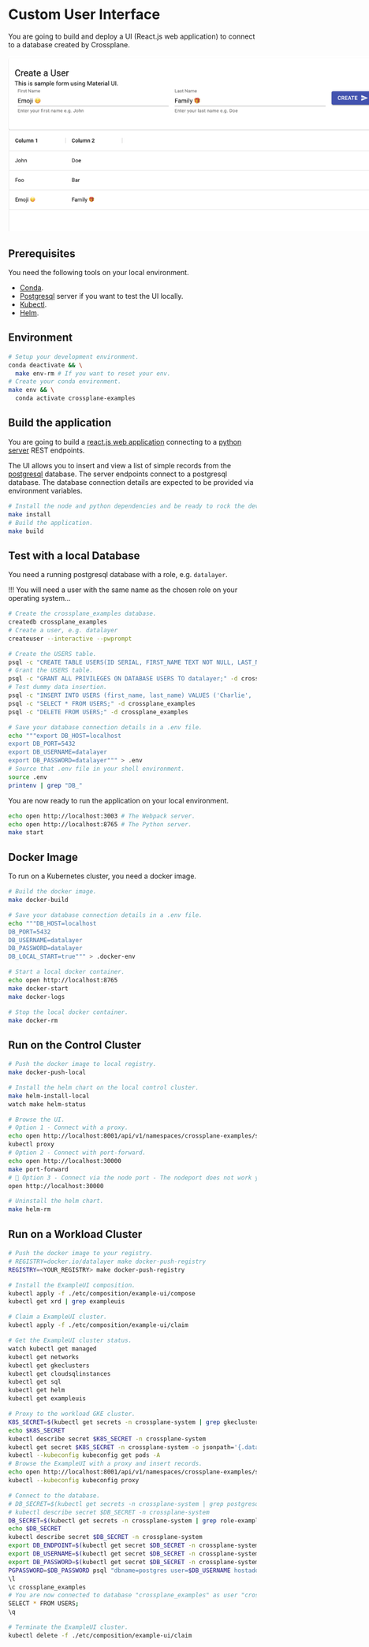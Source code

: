 # Custom User Interface

You are going to build and deploy a UI (React.js web application) to connect to a database created by Crossplane.

<img src="./../static/images/users.png" style="max-width: 800px"/>

## Prerequisites

You need the following tools on your local environment.

- [Conda](https://docs.conda.io/en/latest/miniconda.html).
- [Postgresql](https://www.postgresql.org) server if you want to test the UI locally.
- [Kubectl](https://kubernetes.io/docs/tasks/tools).
- [Helm](https://helm.sh).

## Environment

```bash
# Setup your development environment.
conda deactivate && \
  make env-rm # If you want to reset your env.
# Create your conda environment.
make env && \
  conda activate crossplane-examples
```

## Build the application

You are going to build a [react.js web application](./../src) connecting to a [python server](./../crossplane_examples) REST endpoints.

The UI allows you to insert and view a list of simple records from the [postgresql](https://www.postgresql.org) database. The server endpoints connect to a postgresql database. The database connection details are expected to be provided via environment variables.

```bash
# Install the node and python dependencies and be ready to rock the dev.
make install
# Build the application.
make build
```

## Test with a local Database

You need a running postgresql database with a role, e.g. `datalayer`.

!!! You will need a user with the same name as the chosen role on your operating system...

```bash
# Create the crossplane_examples database.
createdb crossplane_examples
# Create a user, e.g. datalayer
createuser --interactive --pwprompt
```

```bash
# Create the USERS table.
psql -c "CREATE TABLE USERS(ID SERIAL, FIRST_NAME TEXT NOT NULL, LAST_NAME TEXT NOT NULL);" -d crossplane_examples
# Grant the USERS table.
psql -c "GRANT ALL PRIVILEGES ON DATABASE USERS TO datalayer;" -d crossplane_examples
# Test dummy data insertion.
psql -c "INSERT INTO USERS (first_name, last_name) VALUES ('Charlie', 'Brown');" -d crossplane_examples
psql -c "SELECT * FROM USERS;" -d crossplane_examples
psql -c "DELETE FROM USERS;" -d crossplane_examples
```

```bash
# Save your database connection details in a .env file.
echo """export DB_HOST=localhost
export DB_PORT=5432
export DB_USERNAME=datalayer
export DB_PASSWORD=datalayer""" > .env
# Source that .env file in your shell environment.
source .env
printenv | grep "DB_"
```

You are now ready to run the application on your local environment.

```bash
echo open http://localhost:3003 # The Webpack server.
echo open http://localhost:8765 # The Python server.
make start
```

## Docker Image

To run on a Kubernetes cluster, you need a docker image.

```bash
# Build the docker image.
make docker-build
```

```bash
# Save your database connection details in a .env file.
echo """DB_HOST=localhost
DB_PORT=5432
DB_USERNAME=datalayer
DB_PASSWORD=datalayer
DB_LOCAL_START=true""" > .docker-env
```

```bash
# Start a local docker container.
echo open http://localhost:8765
make docker-start
make docker-logs
```

```bash
# Stop the local docker container.
make docker-rm
```

## Run on the Control Cluster

```bash
# Push the docker image to local registry.
make docker-push-local
```

```bash
# Install the helm chart on the local control cluster.
make helm-install-local
watch make helm-status
```

```bash
# Browse the UI.
# Option 1 - Connect with a proxy.
echo open http://localhost:8001/api/v1/namespaces/crossplane-examples/services/http:crossplane-examples-service:8765/proxy/
kubectl proxy
# Option 2 - Connect with port-forward.
echo open http://localhost:30000
make port-forward
# 🚧 Option 3 - Connect via the node port - The nodeport does not work yet...
open http://localhost:30000
```

```bash
# Uninstall the helm chart.
make helm-rm
```

## Run on a Workload Cluster

```bash
# Push the docker image to your registry.
# REGISTRY=docker.io/datalayer make docker-push-registry
REGISTRY=<YOUR_REGISTRY> make docker-push-registry
```

```bash
# Install the ExampleUI composition.
kubectl apply -f ./etc/composition/example-ui/compose
kubectl get xrd | grep exampleuis
```

```bash
# Claim a ExampleUI cluster.
kubectl apply -f ./etc/composition/example-ui/claim
```

```bash
# Get the ExampleUI cluster status.
watch kubectl get managed
kubectl get networks
kubectl get gkeclusters
kubectl get cloudsqlinstances
kubectl get sql
kubectl get helm
kubectl get exampleuis
```

```bash
# Proxy to the workload GKE cluster.
K8S_SECRET=$(kubectl get secrets -n crossplane-system | grep gkecluster | awk '{print $1;}')
echo $K8S_SECRET
kubectl describe secret $K8S_SECRET -n crossplane-system
kubectl get secret $K8S_SECRET -n crossplane-system -o jsonpath='{.data.kubeconfig}' | base64 --decode > kubeconfig
kubectl --kubeconfig kubeconfig get pods -A
# Browse the ExampleUI with a proxy and insert records.
echo open http://localhost:8001/api/v1/namespaces/crossplane-examples/services/http:crossplane-examples-service:8765/proxy/
kubectl --kubeconfig kubeconfig proxy
```

```bash
# Connect to the database.
# DB_SECRET=$(kubectl get secrets -n crossplane-system | grep postgresql | awk '{print $1;}')
# kubectl describe secret $DB_SECRET -n crossplane-system
DB_SECRET=$(kubectl get secrets -n crossplane-system | grep role-exampleui-postgresql | awk '{print $1;}')
echo $DB_SECRET
kubectl describe secret $DB_SECRET -n crossplane-system
export DB_ENDPOINT=$(kubectl get secret $DB_SECRET -n crossplane-system -o jsonpath='{.data.endpoint}' | base64 --decode)
export DB_USERNAME=$(kubectl get secret $DB_SECRET -n crossplane-system -o jsonpath='{.data.username}' | base64 --decode)
export DB_PASSWORD=$(kubectl get secret $DB_SECRET -n crossplane-system -o jsonpath='{.data.password}' | base64 --decode)
PGPASSWORD=$DB_PASSWORD psql "dbname=postgres user=$DB_USERNAME hostaddr=$DB_ENDPOINT"
\l
\c crossplane_examples
# You are now connected to database "crossplane_examples" as user "crossplane-example-role".
SELECT * FROM USERS;
\q
```

```bash
# Terminate the ExampleUI cluster.
kubectl delete -f ./etc/composition/example-ui/claim
```
